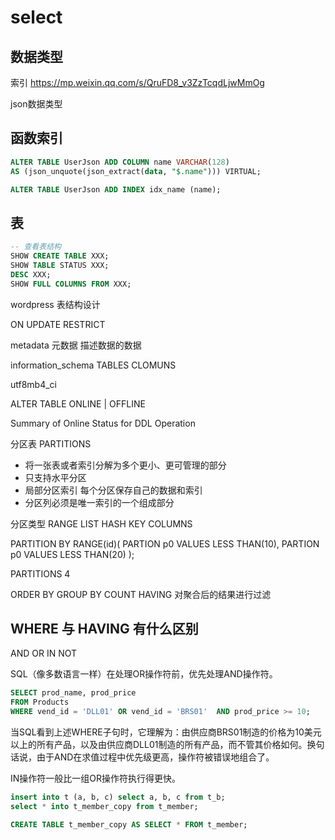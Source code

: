 # select

## 数据类型

索引 https://mp.weixin.qq.com/s/QruFD8_v3ZzTcqdLjwMmOg

json数据类型

## 函数索引

~~~SQL
ALTER TABLE UserJson ADD COLUMN name VARCHAR(128)
AS (json_unquote(json_extract(data, "$.name"))) VIRTUAL;

ALTER TABLE UserJson ADD INDEX idx_name (name);
~~~

## 表

~~~SQL
-- 查看表结构
SHOW CREATE TABLE XXX;
SHOW TABLE STATUS XXX;
DESC XXX;
SHOW FULL COLUMNS FROM XXX;
~~~

wordpress 表结构设计

ON UPDATE RESTRICT

metadata 元数据 描述数据的数据

information_schema TABLES CLOMUNS

utf8mb4_ci

ALTER TABLE ONLINE | OFFLINE

Summary of Online Status for DDL Operation

分区表 PARTITIONS

- 将一张表或者索引分解为多个更小、更可管理的部分
- 只支持水平分区
- 局部分区索引
  每个分区保存自己的数据和索引
- 分区列必须是唯一索引的一个组成部分

分区类型 RANGE LIST HASH KEY COLUMNS

PARTITION BY RANGE(id)(
  PARTION p0 VALUES LESS THAN(10),
  PARTION p0 VALUES LESS THAN(20)
);

PARTITIONS 4

ORDER BY
GROUP BY
COUNT
HAVING 对聚合后的结果进行过滤

## WHERE 与 HAVING 有什么区别

AND OR IN NOT

SQL（像多数语言一样）在处理OR操作符前，优先处理AND操作符。

~~~SQL
SELECT prod_name, prod_price 
FROM Products 
WHERE vend_id = 'DLL01' OR vend_id = 'BRS01'  AND prod_price >= 10;
~~~

当SQL看到上述WHERE子句时，它理解为：由供应商BRS01制造的价格为10美元以上的所有产品，以及由供应商DLL01制造的所有产品，而不管其价格如何。换句话说，由于AND在求值过程中优先级更高，操作符被错误地组合了。

IN操作符一般比一组OR操作符执行得更快。

~~~SQL
insert into t (a, b, c) select a, b, c from t_b;
select * into t_member_copy from t_member;

CREATE TABLE t_member_copy AS SELECT * FROM t_member;
~~~
